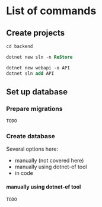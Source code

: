 # List of commands

## Create projects

```ps
cd backend

dotnet new sln -n ReStore

dotnet new webapi -o API
dotnet sln add API
```

## Set up database

### Prepare migrations

```ps
TODO
```

### Create database

Several options here:

- manually (not covered here)
- manually using dotnet-ef tool
- in code

#### manually using dotnet-ef tool

```ps
TODO
```
